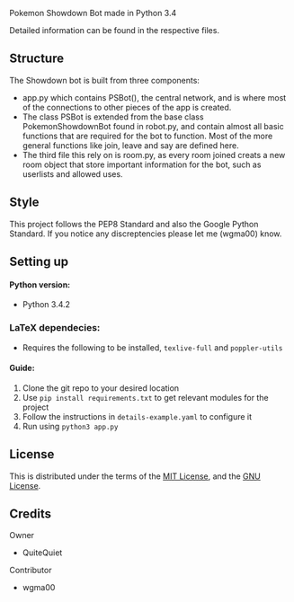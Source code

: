 Pokemon Showdown Bot made in Python 3.4

Detailed information can be found in the respective files.

Structure
---------

The Showdown bot is built from three components:

- app.py which contains PSBot(), the central network, and is where most of the connections to other pieces of the app is created.
- The class PSBot is extended from the base class PokemonShowdownBot found in robot.py, and contain almost all basic functions that are required for the bot to function. Most of the more general functions like join, leave and say are defined here.
- The third file this rely on is room.py, as every room joined creats a new room object that store important information for the bot, such as userlists and allowed uses.

Style
-------
This project follows the PEP8 Standard and also the Google Python Standard. If
you notice any discreptencies please let me (wgma00) know.

Setting up
---------
#### Python version:
- Python 3.4.2 

### LaTeX dependecies:
- Requires the following to be installed, ``texlive-full`` and ``poppler-utils``   

#### Guide:
1. Clone the git repo to your desired location
2. Use `pip install requirements.txt` to get relevant modules for the project
3. Follow the instructions in `details-example.yaml` to configure it
4. Run using `python3 app.py` 

License
-------

This is distributed under the terms of the [MIT License][1], and the [GNU License][2].

  [1]: https://github.com/QuiteQuiet/PokemonShowdownBot/blob/master/LICENCE
  [2]: https://github.com/Alextrovert/Algorithm-Anthology/blob/master/LICENSE

Credits
-------

Owner

- QuiteQuiet

Contributor
- wgma00

